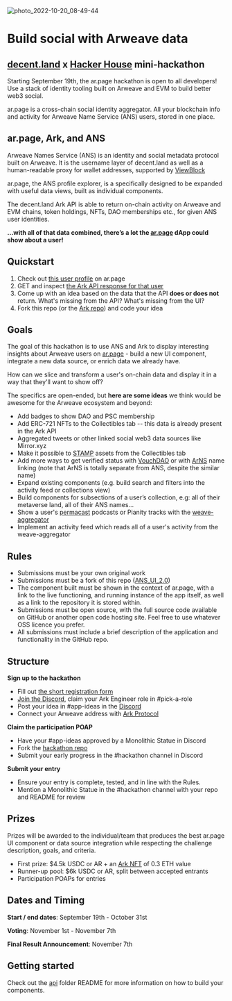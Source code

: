 ![photo_2022-10-20_08-49-44](https://user-images.githubusercontent.com/69069725/196877043-b7e07153-1281-48a0-a834-53d77d9c4bc7.jpg)

# Build social with Arweave data
## [decent.land](https://decent.land) x [Hacker House](https://twitter.com/hackerhouse_cn) mini-hackathon

Starting September 19th, the ar.page hackathon is open to all developers! Use a stack of identity tooling built on Arweave and EVM to build better web3 social.

ar.page is a cross-chain social identity aggregator. All your blockchain info and activity for Arweave Name Service (ANS) users, stored in one place.

## ar.page, Ark, and ANS

Arweave Names Service (ANS) is an identity and social metadata protocol built on Arweave. It is the username layer of decent.land as well as a human-readable proxy for wallet addresses, supported by [ViewBlock](https://v2.viewblock.io/)

ar.page, the ANS profile explorer, is a specifically designed to be expanded with useful data views, built as individual components.

The decent.land Ark API is able to return on-chain activity on Arweave and EVM chains, token holdings, NFTs, DAO memberships etc., for given ANS user identities.

**…with all of that data combined, there’s a lot the [ar.page](http://ar.page) dApp could show about a user!**

## Quickstart

1. Check out [this user profile](https://xy.ar.page) on ar.page
2. GET and inspect [the Ark API response for that user](http://ark-api.decent.land/v1/profile/arweave/kaYP9bJtpqON8Kyy3RbqnqdtDBDUsPTQTNUCvZtKiFI)
3. Come up with an idea based on the data that the API **does or does not** return. What's missing from the API? What's missing from the UI?
4. Fork this repo (or the [Ark repo](https://github.com/decentldotland/ark-network)) and code your idea

## Goals

The goal of this hackathon is to use ANS and Ark to display interesting insights about Arweave users on [ar.page](https://ar.page) - build a new UI component, integrate a new data source, or enrich data we already have.

How can we slice and transform a user's on-chain data and display it in a way that they'll want to show off?

The specifics are open-ended, but **here are some ideas** we think would be awesome for the Arweave ecosystem and beyond:

- Add badges to show DAO and PSC membership
- Add ERC-721 NFTs to the Collectibles tab -- this data is already present in the Ark API
- Aggregated tweets or other linked social web3 data sources like Mirror.xyz
- Make it possible to [STAMP](https://stamps.live) assets from the Collectibles tab
- Add more ways to get verified status with [VouchDAO](https://vouchdao.xyz) or with [ArNS](https://ar.io/arns) name linking (note that ArNS is totally separate from ANS, despite the similar name)
- Expand existing components (e.g. build search and filters into the activity feed or collections view)
- Build components for subsections of a user’s collection, e.g: all of their metaverse land, all of their ANS names…
- Show a user's [permacast](https://ar.io/arns) podcasts or Pianity tracks with the [weave-aggregator](https://github.com/decentldotland/weave-aggregator)
- Implement an activity feed which reads all of a user's activity from the weave-aggregator

## Rules

- Submissions must be your own original work
- Submissions must be a fork of this repo ([ANS_UI_2.0](https://github.com/decentldotland/ANS_UI_2.0))
- The component built must be shown in the context of ar.page, with a link to the live functioning, and running instance of the app itself, as well as a link to the repository it is stored within.
- Submissions must be open source, with the full source code available on GitHub or another open code hosting site. Feel free to use whatever OSS licence you prefer.
- All submissions must include a brief description of the application and functionality in the GitHub repo.

## Structure

**Sign up to the hackathon**

- Fill out [the short registration form](https://forms.gle/evsxaX63nGHgn3DD7)
- [Join the Discord](http://discord.gg/decentland), claim your Ark Engineer role in #pick-a-role
- Post your idea in #app-ideas in the [Discord](http://discord.gg/decentland)
- Connect your Arweave address with [Ark Protocol](http://ark.decent.land)

**Claim the participation POAP**

- Have your #app-ideas approved by a Monolithic Statue in Discord
- Fork the [hackathon repo](https://github.com/decentldotland/ANS_UI_2.0/tree/UI2.0/components_new/user/hackathon)
- Submit your early progress in the #hackathon channel in Discord

**Submit your entry**

- Ensure your entry is complete, tested, and in line with the Rules.
- Mention a Monolithic Statue in the #hackathon channel with your repo and README for review

## Prizes

Prizes will be awarded to the individual/team that produces the best ar.page UI component or data source integration while respecting the challenge description, goals, and criteria.

- First prize: $4.5k USDC or AR + an [Ark NFT](http://mint.decent.land) of 0.3 ETH value
- Runner-up pool: $6k USDC or AR, split between accepted entrants
- Participation POAPs for entries

## Dates and Timing
**Start / end dates**: September 19th - October 31st

**Voting**: November 1st - November 7th

**Final Result Announcement**: November 7th

## Getting started

Check out the [api](./api) folder README for more information on how to build your components.
